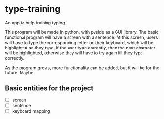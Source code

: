 # type-training
An app to help training typing

This program will be made in python, with pyside as a GUI library. The basic functional program will have a screen with a sentence. At this screen, users will have to type the corresponding letter on their keyboard, which will be highlighted as they type, if the user type correctly, then the next character will be highlighted, otherwise they will have to try again till they type correctly.

As the program grows, more functionality can be added, but it will be for the future. Maybe.


## Basic entities for the project

- [ ] screen
- [ ] sentence
- [ ] keyboard mapping
